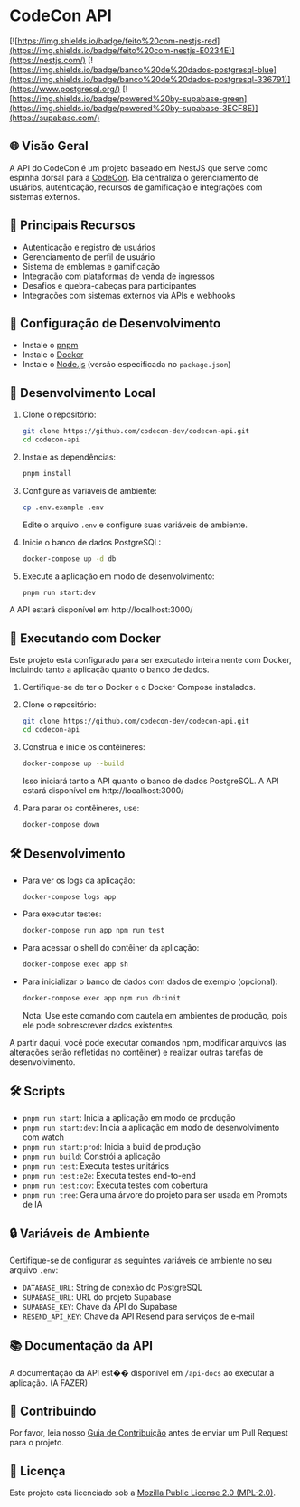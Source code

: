 # CodeCon API

[![https://img.shields.io/badge/feito%20com-nestjs-red](https://img.shields.io/badge/feito%20com-nestjs-E0234E)](https://nestjs.com/)
[![https://img.shields.io/badge/banco%20de%20dados-postgresql-blue](https://img.shields.io/badge/banco%20de%20dados-postgresql-336791)](https://www.postgresql.org/)
[![https://img.shields.io/badge/powered%20by-supabase-green](https://img.shields.io/badge/powered%20by-supabase-3ECF8E)](https://supabase.com/)

## 🌐 Visão Geral

A API do CodeCon é um projeto baseado em NestJS que serve como espinha dorsal para a [CodeCon](https://codecon.dev). Ela centraliza o gerenciamento de usuários, autenticação, recursos de gamificação e integrações com sistemas externos.

## 🚀 Principais Recursos

- Autenticação e registro de usuários
- Gerenciamento de perfil de usuário
- Sistema de emblemas e gamificação
- Integração com plataformas de venda de ingressos
- Desafios e quebra-cabeças para participantes
- Integrações com sistemas externos via APIs e webhooks

## 📘 Configuração de Desenvolvimento

- Instale o [pnpm](https://pnpm.io/installation)
- Instale o [Docker](https://docs.docker.com/get-docker/)
- Instale o [Node.js](https://nodejs.org/) (versão especificada no `package.json`)

## 📗 Desenvolvimento Local

1. Clone o repositório:

   ```sh
   git clone https://github.com/codecon-dev/codecon-api.git
   cd codecon-api
   ```

2. Instale as dependências:

   ```sh
   pnpm install
   ```

3. Configure as variáveis de ambiente:

   ```sh
   cp .env.example .env
   ```

   Edite o arquivo `.env` e configure suas variáveis de ambiente.

4. Inicie o banco de dados PostgreSQL:

   ```sh
   docker-compose up -d db
   ```

5. Execute a aplicação em modo de desenvolvimento:
   ```sh
   pnpm run start:dev
   ```

A API estará disponível em http://localhost:3000/

## 🐳 Executando com Docker

Este projeto está configurado para ser executado inteiramente com Docker, incluindo tanto a aplicação quanto o banco de dados.

1. Certifique-se de ter o Docker e o Docker Compose instalados.

2. Clone o repositório:

   ```sh
   git clone https://github.com/codecon-dev/codecon-api.git
   cd codecon-api
   ```

3. Construa e inicie os contêineres:

   ```sh
   docker-compose up --build
   ```

   Isso iniciará tanto a API quanto o banco de dados PostgreSQL. A API estará disponível em http://localhost:3000/

4. Para parar os contêineres, use:
   ```sh
   docker-compose down
   ```

## 🛠 Desenvolvimento

- Para ver os logs da aplicação:

  ```sh
  docker-compose logs app
  ```

- Para executar testes:

  ```sh
  docker-compose run app npm run test
  ```

- Para acessar o shell do contêiner da aplicação:

  ```sh
  docker-compose exec app sh
  ```

- Para inicializar o banco de dados com dados de exemplo (opcional):

  ```sh
  docker-compose exec app npm run db:init
  ```

  Nota: Use este comando com cautela em ambientes de produção, pois ele pode sobrescrever dados existentes.

A partir daqui, você pode executar comandos npm, modificar arquivos (as alterações serão refletidas no contêiner) e realizar outras tarefas de desenvolvimento.

## 🛠 Scripts

- `pnpm run start`: Inicia a aplicação em modo de produção
- `pnpm run start:dev`: Inicia a aplicação em modo de desenvolvimento com watch
- `pnpm run start:prod`: Inicia a build de produção
- `pnpm run build`: Constrói a aplicação
- `pnpm run test`: Executa testes unitários
- `pnpm run test:e2e`: Executa testes end-to-end
- `pnpm run test:cov`: Executa testes com cobertura
- `pnpm run tree`: Gera uma árvore do projeto para ser usada em Prompts de IA

## 🔒 Variáveis de Ambiente

Certifique-se de configurar as seguintes variáveis de ambiente no seu arquivo `.env`:

- `DATABASE_URL`: String de conexão do PostgreSQL
- `SUPABASE_URL`: URL do projeto Supabase
- `SUPABASE_KEY`: Chave da API do Supabase
- `RESEND_API_KEY`: Chave da API Resend para serviços de e-mail

## 📚 Documentação da API

A documentação da API est�� disponível em `/api-docs` ao executar a aplicação. (A FAZER)

## 🤝 Contribuindo

Por favor, leia nosso [Guia de Contribuição](CONTRIBUTING.md) antes de enviar um Pull Request para o projeto.

## 📄 Licença

Este projeto está licenciado sob a [Mozilla Public License 2.0 (MPL-2.0)](LICENSE).
